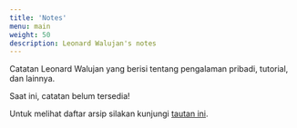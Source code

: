 ```yaml
---
title: 'Notes'
menu: main
weight: 50
description: Leonard Walujan's notes
---
```


Catatan Leonard Walujan yang berisi tentang pengalaman pribadi, tutorial, dan lainnya.

Saat ini, catatan belum tersedia!

Untuk melihat daftar arsip silakan kunjungi <a href="/archive" class="font-semibold hover:underline" target="_blank">tautan ini</a>.

